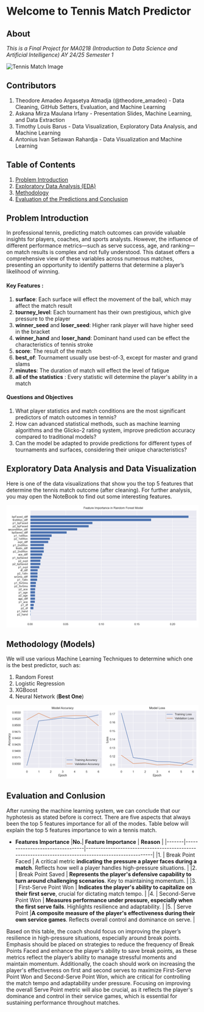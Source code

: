 # Welcome to Tennis Match Predictor

## About
_This is a Final Project for MA0218 (Introduction to Data Science and Artificial Intelligence) AY 24/25 Semester 1_

![Tennis Match Image](https://theglossarymagazine.com/wp-content/uploads/The-Grounds-of-the-All-England-Lawn-Tennis-Club-at-sunset-during-The-Champhionships-2023.AELTCJoe-Toth.webp)

## Contributors

1. Theodore Amadeo Argasetya Atmadja (@theodore_amadeo) - Data Cleaning, GitHub Setters, Evaluation, and Machine Learning
2. Askana Mirza Maulana Irfany - Presentation Slides, Machine Learning, and Data Extraction
3. Timothy Louis Barus - Data Visualization, Exploratory Data Analysis, and Machine Learning
4. Antonius Ivan Setiawan Rahardja - Data Visualization and Machine Learning

## Table of Contents

1. [Problem Introduction](#section-1)
2. [Exploratory Data Analysis (EDA)](#section-2)
3. [Methodology](#section-3)
4. [Evaluation of the Predictions and Conclusion](#section-4)

## Problem Introduction

<a id=section-1></a>

In professional tennis, predicting match outcomes can provide valuable insights for players, coaches, and sports analysts. However, the influence of different performance metrics—such as serve success, age, and ranking—on match results is complex and not fully understood. This dataset offers a comprehensive view of these variables across numerous matches, presenting an opportunity to identify patterns that determine a player’s likelihood of winning.

#### Key Features :

1. **surface**: Each surface will effect the movement of the ball, which may affect the match result
2. **tourney_level**: Each tournament has their own prestigious, which give pressure to the player
3. **winner_seed** and **loser_seed**: Higher rank player will have higher seed in the bracket
4. **winner_hand** and **loser_hand**: Dominant hand used can be effect the characteristics of tennis stroke
5. **score**: The result of the match
6. **best_of**: Tournament usually use best-of-3, except for master and grand slams
7. **minutes**: The duration of match will effect the level of fatigue
8. **all of the statistics** : Every statistic will determine the player's ability in a match

#### Questions and Objectives

1. What player statistics and match conditions are the most significant predictors of match outcomes in tennis?
2. How can advanced statistical methods, such as machine learning algorithms and the Glicko-2 rating system, improve prediction accuracy compared to traditional models?
3. Can the model be adapted to provide predictions for different types of tournaments and surfaces, considering their unique characteristics?

<a id=section-2></a>

## Exploratory Data Analysis and Data Visualization

Here is one of the data visualizations that show you the top 5 features that determine the tennis match outcome (after cleaning). For further analysis, you may open the NoteBook to find out some interesting features.

![Top 5 features importance](src/feature_importance_random_forest.png)

<a id=section-3></a>

## Methodology (Models)

<a id=section-4></a>
We will use various Machine Learning Techniques to determine which one is the best predictor, such as:

1. Random Forest
2. Logistic Regression
3. XGBoost
4. Neural Network (**Best One**)

![Neural Network](src/neural_network_graph.png)


## Evaluation and Conlusion

After running the machine learning system, we can conclude that our hyphotesis as stated before is correct. There are five aspects that always been the top 5 features importance for all of the modes. Table below will explain the top 5 features importance to win a tennis match.
- **Features Importance**
  |**No.**| **Feature Importance**                     | **Reason**                                                                                         |
|-------|---------------------------------|-----------------------------------------------------------------------------------------------------|
|1. | Break Point Faced                   |                    A critical metric **indicating the pressure a player faces during a match**. Reflects how well a player handles high-pressure situations.                                  |
|2. | Break Point Saved                | **Represents the player's defensive capability to turn around challenging scenarios**. Key to maintaining momentum.                                      |
|3. | First-Serve Point Won               | **Indicates the player's ability to capitalize on their first serve**, crucial for dictating match tempo.                                                  |
|4. | Second-Serve Point Won               | **Measures performance under pressure, especially when the first serve fails**. Highlights resilience and adaptability.                                                 |
|5. | Serve Point               |**A composite measure of the player's effectiveness during their own service games**. Reflects overall control and dominance on serve.                                                 |

Based on this table, the coach should focus on improving the player’s resilience in high-pressure situations, especially around break points. Emphasis should be placed on strategies to reduce the frequency of Break Points Faced and enhance the player's ability to save break points, as these metrics reflect the player’s ability to manage stressful moments and maintain momentum. Additionally, the coach should work on increasing the player's effectiveness on first and second serves to maximize First-Serve Point Won and Second-Serve Point Won, which are critical for controlling the match tempo and adaptability under pressure. Focusing on improving the overall Serve Point metric will also be crucial, as it reflects the player's dominance and control in their service games, which is essential for sustaining performance throughout matches.
